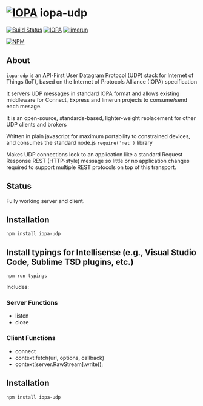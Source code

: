 # [![IOPA](http://iopa.io/iopa.png)](http://iopa.io) iopa-udp 

[![Build Status](https://api.shippable.com/projects/55f6fa2c1895ca4474152f9b/badge?branchName=master)](https://app.shippable.com/projects/55f6fa2c1895ca4474152f9b) 
[![IOPA](https://img.shields.io/badge/iopa-middleware-99cc33.svg?style=flat-square)](http://iopa.io)
[![limerun](https://img.shields.io/badge/limerun-certified-3399cc.svg?style=flat-square)](https://nodei.co/npm/limerun/)

[![NPM](https://nodei.co/npm/iopa-udp.png?downloads=true)](https://nodei.co/npm/iopa-udp/)

## About
`iopa-udp` is an API-First User Datagram Protocol (UDP) stack for Internet of Things (IoT), based on the Internet of Protocols Alliance (IOPA) specification 

It servers UDP messages in standard IOPA format and allows existing middleware for Connect, Express and limerun projects to consume/send each mesage.

It is an open-source, standards-based, lighter-weight replacement for other UDP clients and brokers 

Written in plain javascript for maximum portability to constrained devices, and consumes the standard node.js `require('net')` library

Makes UDP connections look to an application like a standard Request Response REST (HTTP-style) message so little or no application changes required to support multiple REST protocols on top of this transport.

## Status

Fully working server and client.

## Installation

    npm install iopa-udp
    
## Install typings for Intellisense (e.g., Visual Studio Code, Sublime TSD plugins, etc.)

    npm run typings


Includes:

### Server Functions

  * listen
  * close
  
### Client Functions
  * connect
  * context.fetch(url, options, callback)
  * context[server.RawStream].write();
  
## Installation

    npm install iopa-udp

 